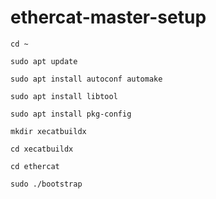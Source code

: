 # ethercat-master-setup

```console
cd ~
```

```console
sudo apt update
```

```console
sudo apt install autoconf automake
```

```console
sudo apt install libtool
```

```console
sudo apt install pkg-config
```

```console
mkdir xecatbuildx
```

```console
cd xecatbuildx
```

```console
cd ethercat
```

```console
sudo ./bootstrap
```
